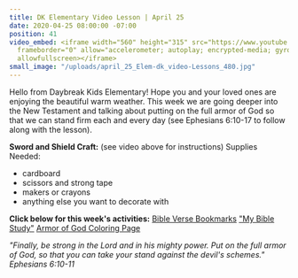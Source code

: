 ```yaml
---
title: DK Elementary Video Lesson | April 25
date: 2020-04-25 08:00:00 -07:00
position: 41
video_embed: <iframe width="560" height="315" src="https://www.youtube.com/embed/QubodtsT8uI"
  frameborder="0" allow="accelerometer; autoplay; encrypted-media; gyroscope; picture-in-picture"
  allowfullscreen></iframe>
small_image: "/uploads/april_25_Elem-dk_video-Lessons_480.jpg"
---
```


Hello from Daybreak Kids Elementary! Hope you and your loved ones are enjoying the beautiful warm weather. This week we are going deeper into the New Testament and talking about putting on the full armor of God so that we can stand firm each and every day (see Ephesians 6:10-17 to follow along with the lesson).

**Sword and Shield Craft:**
\(see video above for instructions)
Supplies Needed:

* cardboard
* scissors and strong tape
* makers or crayons
* anything else you want to decorate with

**Click below for this week's activities:**
[Bible Verse Bookmarks](https://drive.google.com/file/d/1-cn4G9ptLoHQxs3SS86jI7HJLSNzVQ0z/view?usp=sharing)
["My Bible Study"](https://drive.google.com/file/d/1xTlaRv8suApx13sMnggGE4JTWMhRAVTY/view?usp=sharing)
[Armor of God Coloring Page](https://drive.google.com/file/d/1d_abYj5m-_k_Ijlrb1DBhjOUuJsRn9aO/view?usp=sharing)

*"Finally, be strong in the Lord and in his mighty power. Put on the full armor of God, so that you can take your stand against the devil's schemes." Ephesians 6:10-11*